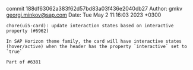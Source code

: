 commit 188df63062a383f62d57bd83a03f436e2040db27
Author: gmkv <georgi.minkov@sap.com>
Date:   Tue May 2 11:16:03 2023 +0300

    chore(ui5-card): update interaction states based on interactive property (#6962)
    
    In SAP Horizon theme family, the card will have interactive states (hover/active) when the header has the property `interactive` set to `true`
    
    Part of #6381
